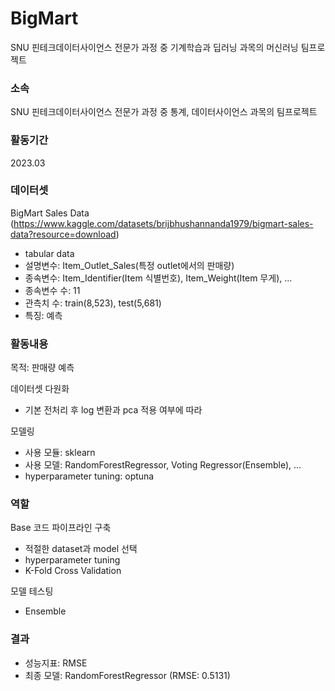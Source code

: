 # BigMart
SNU 핀테크데이터사이언스 전문가 과정 중 기계학습과 딥러닝 과목의 머신러닝 팀프로젝트

### 소속
SNU 핀테크데이터사이언스 전문가 과정 중 통계, 데이터사이언스 과목의 팀프로젝트

### 활동기간
2023.03

### 데이터셋
BigMart Sales Data (https://www.kaggle.com/datasets/brijbhushannanda1979/bigmart-sales-data?resource=download)
- tabular data
- 설명변수: Item_Outlet_Sales(특정 outlet에서의 판매량)
- 종속변수: Item_Identifier(Item 식별번호), Item_Weight(Item 무게), ...
- 종속변수 수: 11
- 관측치 수: train(8,523), test(5,681)
- 특징: 예측

### 활동내용
목적: 판매량 예측

데이터셋 다원화
- 기본 전처리 후 log 변환과 pca 적용 여부에 따라

모델링 
- 사용 모듈: sklearn
- 사용 모델: RandomForestRegressor, Voting Regressor(Ensemble), ...
- hyperparameter tuning: optuna

### 역할
Base 코드 파이프라인 구축
- 적절한 dataset과 model 선택
- hyperparameter tuning
- K-Fold Cross Validation

모델 테스팅
- Ensemble

### 결과
- 성능지표: RMSE
- 최종 모델: RandomForestRegressor (RMSE: 0.5131)

